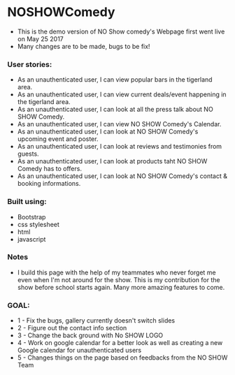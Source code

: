 
# NOSHOWComedy

* This is the demo version of NO Show comedy's Webpage first went live on May 25 2017
* Many changes are to be made, bugs to be fix! 


### User stories:

* As an unauthenticated user, I can view popular bars in the tigerland area.
* As an unauthenticated user, I can view current deals/event happening in the tigerland area.
* As an unauthenticated user, I can look at all the press talk about NO SHOW Comedy.
* As an unauthenticated user, I can view NO SHOW Comedy's Calendar.
* As an unauthenticated user, I can look at NO SHOW Comedy's upcoming event and poster.
* As an unauthenticated user, I can look at reviews and testimonies from guests.
* As an unauthenticated user, I can look at products taht NO SHOW Comedy has to offers.
* As an unauthenticated user, I can look at NO SHOW Comedy's contact & booking informations.


### Built using:

* Bootstrap
* css stylesheet
* html
* javascript

### Notes

* I build this page with the help of my teammates who never forget me even when I'm not around for the show. This is my contribution for the show before school starts again. Many more amazing features to come.

### GOAL:

* 1 - Fix the bugs, gallery currently doesn't switch slides
* 2 - Figure out the contact info section
* 3 - Change the back ground with No SHOW LOGO
* 4 - Work on google calendar for a better look as well as creating a new Google calendar for unauthenticated users 
* 5 - Changes things on the page based on feedbacks from the NO SHOW Team

